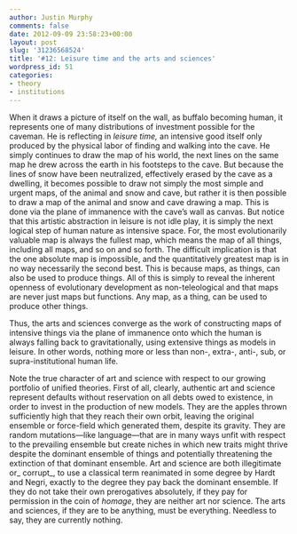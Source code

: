```yaml
---
author: Justin Murphy
comments: false
date: 2012-09-09 23:58:23+00:00
layout: post
slug: '31236568524'
title: '#12: Leisure time and the arts and sciences'
wordpress_id: 51
categories:
- theory
- institutions
---
```


When it draws a picture of itself on the wall, as buffalo becoming human, it represents one of many distributions of investment possible for the caveman. He is reflecting in _leisure time,_ an intensive good itself only produced by the physical labor of finding and walking into the cave. He simply continues to draw the map of his world, the next lines on the same map he drew across the earth in his footsteps to the cave. But because the lines of snow have been neutralized, effectively erased by the cave as a dwelling, it becomes possible to draw not simply the most simple and urgent maps, of the animal and snow and cave, but rather it is then possible to draw a map of the animal and snow and cave drawing a map. This is done via the plane of immanence with the cave’s wall as canvas. But notice that this artistic abstraction in leisure is not idle play, it is simply the next logical step of human nature as intensive space. For, the most evolutionarily valuable map is always the fullest map, which means the map of all things, including all maps, and so on and so forth. The difficult implication is that the one absolute map is impossible, and the quantitatively greatest map is in no way necessarily the second best. This is because maps, as things, can also be used to produce things. All of this is simply to reveal the inherent openness of evolutionary development as non-teleological and that maps are never just maps but functions. Any map, as a thing, can be used to produce other things.

Thus, the arts and sciences converge as the work of constructing maps of intensive things via the plane of immanence onto which the human is always falling back to gravitationally, using extensive things as models in leisure. In other words, nothing more or less than non-, extra-, anti-, sub, or supra-institutional human life.

Note the true character of art and science with respect to our growing portfolio of unified theories. First of all, clearly, authentic art and science represent defaults without reservation on all debts owed to existence, in order to invest in the production of new models. They are the apples thrown sufficiently high that they reach their own orbit, leaving the original ensemble or force-field which generated them, despite its gravity. They are random mutations—like language—that are in many ways unfit with respect to the prevailing ensemble but create niches in which new traits might thrive despite the dominant ensemble of things and potentially threatening the extinction of that dominant ensemble. Art and science are both illegitimate or_ corrupt_, to use a classical term reanimated in some degree by Hardt and Negri, exactly to the degree they pay back the dominant ensemble. If they do not take their own prerogatives absolutely, if they pay for permission in the coin of _homage_, they are neither art nor science. The arts and sciences, if they are to be anything, must be everything. Needless to say, they are currently nothing.